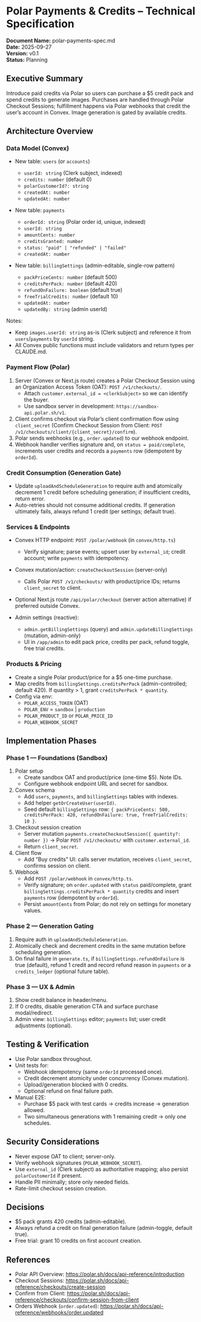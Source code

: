 # Polar Payments & Credits – Technical Specification

**Document Name:** polar-payments-spec.md  
**Date:** 2025-09-27  
**Version:** v0.1  
**Status:** Planning

## Executive Summary
Introduce paid credits via Polar so users can purchase a $5 credit pack and spend credits to generate images. Purchases are handled through Polar Checkout Sessions; fulfillment happens via Polar webhooks that credit the user’s account in Convex. Image generation is gated by available credits.

## Architecture Overview

### Data Model (Convex)
- New table: `users` (or `accounts`)
  - `userId: string` (Clerk subject, indexed)
  - `credits: number` (default 0)
  - `polarCustomerId?: string`
  - `createdAt: number`
  - `updatedAt: number`
- New table: `payments`
  - `orderId: string` (Polar order id, unique, indexed)
  - `userId: string`
  - `amountCents: number`
  - `creditsGranted: number`
  - `status: "paid" | "refunded" | "failed"`
  - `createdAt: number`

- New table: `billingSettings` (admin-editable, single-row pattern)
  - `packPriceCents: number` (default 500)
  - `creditsPerPack: number` (default 420)
  - `refundOnFailure: boolean` (default true)
  - `freeTrialCredits: number` (default 10)
  - `updatedAt: number`
  - `updatedBy: string` (admin userId)

Notes:
- Keep `images.userId: string` as-is (Clerk subject) and reference it from `users`/`payments` by `userId` string.
- All Convex public functions must include validators and return types per CLAUDE.md.

### Payment Flow (Polar)
1. Server (Convex or Next.js route) creates a Polar Checkout Session using an Organization Access Token (OAT): `POST /v1/checkouts/`.
   - Attach `customer.external_id = <clerkSubject>` so we can identify the buyer.
   - Use sandbox server in development: `https://sandbox-api.polar.sh/v1`.
2. Client confirms checkout via Polar’s client confirmation flow using `client_secret` (Confirm Checkout Session from Client: `POST /v1/checkouts/client/{client_secret}/confirm`).
3. Polar sends webhooks (e.g., `order.updated`) to our webhook endpoint.
4. Webhook handler verifies signature and, on `status = paid/complete`, increments user credits and records a `payments` row (idempotent by `orderId`).

### Credit Consumption (Generation Gate)
- Update `uploadAndScheduleGeneration` to require auth and atomically decrement 1 credit before scheduling generation; if insufficient credits, return error.
- Auto-retries should not consume additional credits. If generation ultimately fails, always refund 1 credit (per settings; default true).

### Services & Endpoints
- Convex HTTP endpoint: `POST /polar/webhook` (in `convex/http.ts`)
  - Verify signature; parse events; upsert user by `external_id`; credit account; write `payments` with idempotency.
- Convex mutation/action: `createCheckoutSession` (server-only)
  - Calls Polar `POST /v1/checkouts/` with product/price IDs; returns `client_secret` to client.
- Optional Next.js route `/api/polar/checkout` (server action alternative) if preferred outside Convex.

- Admin settings (reactive):
  - `admin.getBillingSettings` (query) and `admin.updateBillingSettings` (mutation, admin-only)
  - UI in `/app/admin` to edit pack price, credits per pack, refund toggle, free trial credits.

### Products & Pricing
- Create a single Polar product/price for a $5 one-time purchase.
- Map credits from `billingSettings.creditsPerPack` (admin-controlled; default 420). If quantity > 1, grant `creditsPerPack * quantity`.
- Config via env:
  - `POLAR_ACCESS_TOKEN` (OAT)
  - `POLAR_ENV` = `sandbox` | `production`
  - `POLAR_PRODUCT_ID` or `POLAR_PRICE_ID`
  - `POLAR_WEBHOOK_SECRET`

## Implementation Phases

### Phase 1 — Foundations (Sandbox)
1. Polar setup
   - Create sandbox OAT and product/price (one-time $5). Note IDs.
   - Configure webhook endpoint URL and secret for sandbox.
2. Convex schema
   - Add `users`, `payments`, and `billingSettings` tables with indexes.
   - Add helper `getOrCreateUser(userId)`.
   - Seed default `billingSettings` row: `{ packPriceCents: 500, creditsPerPack: 420, refundOnFailure: true, freeTrialCredits: 10 }`.
3. Checkout session creation
   - Server mutation `payments.createCheckoutSession({ quantity?: number })` → Polar `POST /v1/checkouts/` with `customer.external_id`.
   - Return `client_secret`.
4. Client flow
   - Add “Buy credits” UI: calls server mutation, receives `client_secret`, confirms session on client.
5. Webhook
   - Add `POST /polar/webhook` in `convex/http.ts`.
   - Verify signature; on `order.updated` with `status` paid/complete, grant `billingSettings.creditsPerPack * quantity` credits and insert `payments` row (idempotent by `orderId`).
   - Persist `amountCents` from Polar; do not rely on settings for monetary values.

### Phase 2 — Generation Gating
1. Require auth in `uploadAndScheduleGeneration`.
2. Atomically check and decrement credits in the same mutation before scheduling generation.
3. On final failure in `generate.ts`, if `billingSettings.refundOnFailure` is true (default), refund 1 credit and record refund reason in `payments` or a `credits_ledger` (optional future table).

### Phase 3 — UX & Admin
1. Show credit balance in header/menu.
2. If 0 credits, disable generation CTA and surface purchase modal/redirect.
3. Admin view: `billingSettings` editor; `payments` list; user credit adjustments (optional).

## Testing & Verification
- Use Polar sandbox throughout.
- Unit tests for:
  - Webhook idempotency (same `orderId` processed once).
  - Credit decrement atomicity under concurrency (Convex mutation).
  - Upload/generation blocked with 0 credits.
  - Optional refund on final failure path.
- Manual E2E:
  - Purchase $5 pack with test cards → credits increase → generation allowed.
  - Two simultaneous generations with 1 remaining credit → only one schedules.

## Security Considerations
- Never expose OAT to client; server-only.
- Verify webhook signatures (`POLAR_WEBHOOK_SECRET`).
- Use `external_id` (Clerk subject) as authoritative mapping; also persist `polarCustomerId` if present.
- Handle PII minimally; store only needed fields.
- Rate-limit checkout session creation.

## Decisions
- $5 pack grants 420 credits (admin-editable).
- Always refund a credit on final generation failure (admin-toggle, default true).
- Free trial: grant 10 credits on first account creation.

## References
- Polar API Overview: https://polar.sh/docs/api-reference/introduction
- Checkout Sessions: https://polar.sh/docs/api-reference/checkouts/create-session
- Confirm from Client: https://polar.sh/docs/api-reference/checkouts/confirm-session-from-client
- Orders Webhook (`order.updated`): https://polar.sh/docs/api-reference/webhooks/order.updated
